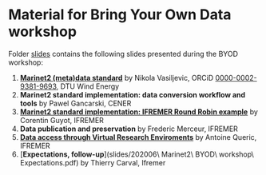 # Material for Bring Your Own Data workshop  


Folder [slides](./slides) contains the following slides presented during the BYOD workshop:
1. [**Marinet2 (meta)data standard**](./slides/MaRINET2_data_standard.pdf) by Nikola Vasiljevic, ORCiD [0000-0002-9381-9693](https://orcid.org/0000-0002-9381-9693), DTU Wind Energy
2. **Marinet2 standard implementation: data conversion workflow and tools** by Pawel Gancarski, CENER
3. [**Marinet2 standard implementation: IFREMER Round Robin example**](https://github.com/Marinet2/byod-workshop-2020/blob/master/slides/MaRINET2_Round_Robin_Conversion_example_Corentin.pdf) by Corentin Guyot, IFREMER
4. **Data publication and preservation** by Frederic Merceur, IFREMER
5. [**Data access through Virtual Research Enviroments**](./slides/VRE_data_access_presentation_20200619.pdf) by Antoine Queric, IFREMER
6. [**Expectations, follow-up**](slides/202006\ Marinet2\ BYOD\ workshop\ Expectations.pdf) by Thierry Carval, Ifremer

